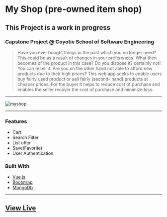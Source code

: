 # My Shop (pre-owned item shop)
## This Project is a work in progress
### Capstone Project @ Coyotiv School of Software Engineering


> Have you ever bought things in the past which you no longer need? This could be as a result of changes in your preferences. What then becomes of the product in this case?  Do you dispose it? certainly not! You can resell it. Are you on the other hand not able to afford new products due to their high prices?
This web app seeks to enable users buy fairly used product or sell fairly (second- hand) products at cheaper prices. For the buyer it helps to reduce cost of purchase and enables the seller recover the cost of purchase and minimize loss. 

---


![myshop](https://user-images.githubusercontent.com/91857167/216338395-30b9144d-5938-420a-a08e-8314156c7660.png)

---


### Features

*  Cart
* Search Filter
* List offer
* Save(Favorite)
* User Authentication

### Built With

* [Vue.js](https://vuejs.org/)
* [Bootstrap](https://getbootstrap.com)
* [MongoDb](https://mongodb.com)


---

## [View Live](https://frontend-z6fiwhmnqa-ew.a.run.app)
